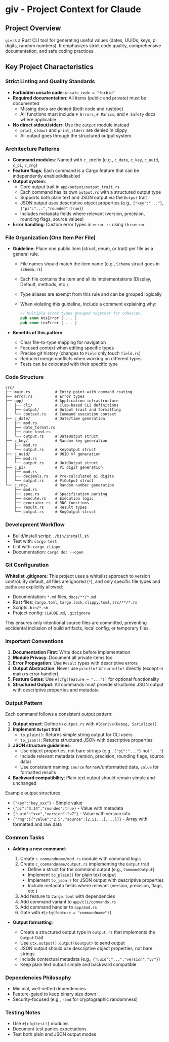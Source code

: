 # giv - Project Context for Claude

## Project Overview

`giv` is a Rust CLI tool for generating useful values (dates, UUIDs, keys, pi digits, random numbers). It emphasizes strict code quality, comprehensive documentation, and safe coding practices.

## Key Project Characteristics

### Strict Linting and Quality Standards

- **Forbidden unsafe code**: `unsafe_code = "forbid"`
- **Required documentation**: All items (public and private) must be documented
  - Missing docs are denied (both code and rustdoc)
  - All functions must include `# Errors`, `# Panics`, and `# Safety` docs where applicable
- **No direct stdout/stderr**: Use the `output` module instead
  - `print_stdout` and `print_stderr` are denied in clippy
  - All output goes through the structured output system

### Architecture Patterns

- **Command modules**: Named with `c_` prefix (e.g., `c_date`, `c_key`, `c_uuid`, `c_pi`, `c_rng`)
- **Feature flags**: Each command is a Cargo feature that can be independently enabled/disabled
- **Output system**:
  - Core output trait in `app/output/output_trait.rs`
  - Each command has its own `output.rs` with a structured output type
  - Supports both plain text and JSON output via the `Output` trait
  - JSON output uses descriptive object properties (e.g., `{"key":"..."}`, `{"pi":"...","rounded":true}`)
  - Includes metadata fields where relevant (version, precision, rounding flags, source values)
- **Error handling**: Custom error types in `error.rs` using `thiserror`

### File Organization (One Item Per File)

- **Guideline**: Place one public item (struct, enum, or trait) per file as a general rule.
  - File names should match the item name (e.g., `Schema` struct goes in `schema.rs`)
  - Each file contains the item and all its implementations (Display, Default, methods, etc.)
  - Type aliases are exempt from this rule and can be grouped logically
  - When violating this guideline, include a comment explaining why:

    ```rust
    // Multiple error types grouped together for cohesion.
    pub enum AtsError { ... }
    pub enum LexError { ... }
    ```

- **Benefits of this pattern**:
  - Clear file-to-type mapping for navigation
  - Focused context when editing specific types
  - Precise git history (changes to `Field` only touch `field.rs`)
  - Reduced merge conflicts when working on different types
  - Tests can be colocated with their specific type

### Code Structure

```text
src/
├── main.rs           # Entry point with command routing
├── error.rs          # Error types
├── app/              # Application infrastructure
│   ├── cli/          # Clap-based CLI definitions
│   ├── output/       # Output trait and formatting
│   └── context.rs    # Command execution context
├── c_date/           # Date/time generation
│   ├── mod.rs
│   ├── date_format.rs
│   ├── date_kind.rs
│   └── output.rs     # DateOutput struct
├── c_key/            # Random key generation
│   ├── mod.rs
│   └── output.rs     # KeyOutput struct
├── c_uuid/           # UUID v7 generation
│   ├── mod.rs
│   └── output.rs     # UuidOutput struct
├── c_pi/             # Pi digit generation
│   ├── mod.rs
│   ├── decimals.rs   # Pre-calculated pi digits
│   └── output.rs     # PiOutput struct
└── c_rng/            # Random number generation
    ├── mod.rs
    ├── spec.rs       # Specification parsing
    ├── execute.rs    # Execution logic
    ├── generator.rs  # RNG functions
    ├── result.rs     # Result types
    └── output.rs     # RngOutput struct
```

### Development Workflow

- Build/install script: `./bin/install.sh`
- Test with: `cargo test`
- Lint with: `cargo clippy`
- Documentation: `cargo doc --open`

### Git Configuration

**Whitelist .gitignore**: This project uses a whitelist approach to version control. By default, all files are ignored (`*`), and only specific file types and paths are explicitly allowed:
- Documentation: `*.md` files, `docs/**/*.md`
- Rust files: `Cargo.toml`, `Cargo.lock`, `clippy.toml`, `src/**/*.rs`
- Scripts: `bin/*.sh`
- Project config: `CLAUDE.md`, `.gitignore`

This ensures only intentional source files are committed, preventing accidental inclusion of build artifacts, local config, or temporary files.

### Important Conventions

1. **Documentation First**: Write docs before implementation
2. **Module Privacy**: Document all private items too
3. **Error Propagation**: Use `Result` types with descriptive errors
4. **Output Abstraction**: Never use `println!` or `eprintln!` directly (except in main.rs error handler)
5. **Feature Gates**: Use `#[cfg(feature = "...")]` for optional functionality
6. **Structured Output**: All commands must provide structured JSON output with descriptive properties and metadata

### Output Pattern

Each command follows a consistent output pattern:

1. **Output struct**: Define in `output.rs` with `#[derive(Debug, Serialize)]`
2. **Implement `Output` trait**:
   - `to_plain()`: Returns simple string output for CLI users
   - `to_json()`: Returns structured JSON with descriptive properties
3. **JSON structure guidelines**:
   - Use object properties, not bare strings (e.g., `{"pi":"..."}` not `"..."`)
   - Include relevant metadata (version, precision, rounding flags, source data)
   - Use consistent naming: `source` for raw/unformatted data, `value` for formatted results
4. **Backward compatibility**: Plain text output should remain simple and unchanged

Example output structures:
- `{"key":"key_xxx"}` - Simple value
- `{"pi":"3.14","rounded":true}` - Value with metadata
- `{"uuid":"xxx","version":"v7"}` - Value with version info
- `{"rng":[{"value":"2.5","source":[2.51...],...}]}` - Array with formatted and raw data

### Common Tasks

- **Adding a new command**:
  1. Create `c_commandname/mod.rs` module with command logic
  2. Create `c_commandname/output.rs` implementing the `Output` trait
     - Define a struct for the command output (e.g., `CommandOutput`)
     - Implement `to_plain()` for plain text output
     - Implement `to_json()` for JSON output with descriptive properties
     - Include metadata fields where relevant (version, precision, flags, etc.)
  3. Add feature to `Cargo.toml` with dependencies
  4. Add command variant to `app/cli/commands.rs`
  5. Add command handler to `app/mod.rs`
  6. Gate with `#[cfg(feature = "commandname")]`

- **Output formatting**:
  - Create a structured output type in `output.rs` that implements the `Output` trait
  - Use `ctx.output().output(&output)` to send output
  - JSON output should use descriptive object properties, not bare strings
  - Include contextual metadata (e.g., `{"uuid":"...","version":"v7"}`)
  - Keep plain text output simple and backward compatible

### Dependencies Philosophy

- Minimal, well-vetted dependencies
- Feature-gated to keep binary size down
- Security-focused (e.g., `rand` for cryptographic randomness)

### Testing Notes

- Use `#[cfg(test)]` modules
- Document test panics expectations
- Test both plain and JSON output modes
